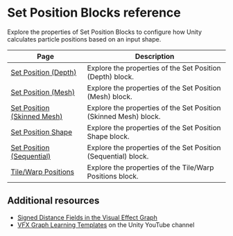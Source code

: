 # Set Position Blocks reference

Explore the properties of Set Position Blocks to configure how Unity calculates particle positions based on an input shape.

| **Page** | **Description** |
|-|-|
| [Set Position (Depth)](Block-SetPosition(Depth).md) | Explore the properties of the Set Position (Depth) block. |
| [Set Position (Mesh)](Block-SetPosition(Mesh).md) | Explore the properties of the Set Position (Mesh) block. |
| [Set Position (Skinned Mesh)](Block-SetPosition(SkinnedMesh).md) | Explore the properties of the Set Position (Skinned Mesh) block. |
| [Set Position Shape](Block-SetPositionShape.md) | Explore the properties of the Set Position Shape block. |
| [Set Position (Sequential)](Block-SetPosition(Sequential).md) | Explore the properties of the Set Position (Sequential) block. |
| [Tile/Warp Positions](Block-TileWarpPositions.md) | Explore the properties of the Tile/Warp Positions block. |

## Additional resources

- [Signed Distance Fields in the Visual Effect Graph](sdf-in-vfx-graph.md)
- [VFX Graph Learning Templates](https://www.youtube.com/watch?v=DKVdg8DsIVY) on the Unity YouTube channel



